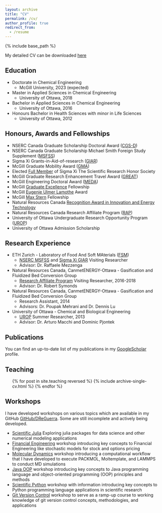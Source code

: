 ```yaml
---
layout: archive
title: "CV"
permalink: /cv/
author_profile: true
redirect_from:
  - /resume
---
```


{% include base_path %}

My detailed CV can be downloaded [here](http://academicpages.github.io/files/cv.pdf)

## Education
* Doctorate in Chemical Engineering
  * McGill University, 2023 (expected)
* Master in Applied Sciences in Chemical Engineering
  * University of Ottawa, 2018
* Bachelor in Applied Sciences in Chemical Engineering
  * University of Ottawa, 2016 
* Honours Bachelor in Health Sciences with minor in Life Sciences
  * University of Ottawa, 2012

## Honours, Awards and Fellowships
* NSERC Canada Graduate Scholarship Doctoral Award ([CGS-D](https://www.nserc-crsng.gc.ca/students-etudiants/pg-cs/cgsd-bescd_eng.asp))
* NSERC Canada Graduate Scholarship Michael Smith Foreign Study Supplement ([MSFSS](https://www.nserc-crsng.gc.ca/Students-Etudiants/Guides-Guides/CGSMSFSSRegs-BESCSEEMSRegs_eng.asp))
* Sigma Xi Grants-in-Aid-of-research ([GIAR](https://www.sigmaxi.org/programs/grants-in-aid-of-research))
* McGill Graduate Mobility Award ([GMA](https://www.mcgill.ca/gps/funding/travel/grad-mobility-award))
* Elected [Full Member](https://drive.google.com/file/d/1MNGupPHflzhdt4U4Ac8uUm1YRg4P4h5B/view?usp=sharing) of Sigma Xi The Scientific Research Honor Society
* McGill Graduate Research Enhancement Travel Award ([GREAT](https://www.mcgill.ca/gps/funding/fac-staff/awards/great))
* McGill Engineering Doctoral Award ([MEDA](https://www.mcgill.ca/engineering/students/graduate-students/funding/meda))
* McGill [Graduate Excellence](https://www.mcgill.ca/engineering/students/graduate-students/funding/gef) Fellowship
* McGill [Eugenie Ulmer Lamothe](https://www.mcgill.ca/chemeng/grad/funding) Award
* McGill [Max Stern](https://www.mcgill.ca/internalawards/multidisciplinary) Fellowship
* Natural Resources Canada [Recognition Award in Innovation and Energy Technology](https://drive.google.com/file/d/1xBFU0MbiZjKdkJ1dVCJEls_2EUstb_Wb/view?usp=sharing)
* Natural Resources Canada Research Affiliate Program ([RAP](https://www.canada.ca/en/public-service-commission/jobs/services/recruitment/students/research-affiliate-program.html))
* University of Ottawa Undergraduate Research Opportunity Program ([UROP](https://www.uottawa.ca/research-innovation/international-research-experiential-learning/undergraduate-research-opportunity-program))
* University of Ottawa Admission Scholarship

## Research Experience
* ETH Zurich - Laboratory of Food And Soft MAterials ([FSM](https://fsm.ethz.ch/))
  * [NSERC MSFSS](https://www.nserc-crsng.gc.ca/Students-Etudiants/Guides-Guides/CGSMSFSSRegs-BESCSEEMSRegs_eng.asp) and [Sigma Xi GIAR](https://www.sigmaxi.org/programs/grants-in-aid-of-research) Visiting Researcher
  * Advisor: Dr. Raffaele Mezzenga
* Natural Resources Canada, CanmetENERGY-Ottawa - Gasification and Fluidized Bed Conversion Group
  * [Research Affiliate Program](https://www.canada.ca/en/public-service-commission/jobs/services/recruitment/students/research-affiliate-program.html) Visiting Researcher, 2016-2018
  * Advisor: Dr. Robert Symonds
* Natural Resources Canada, CanmetENERGY-Ottawa - Gasification and Fluidized Bed Conversion Group
  * Research Assistant, 2014
  * Advisors: Dr. Poupak Mehrani and Dr. Dennis Lu
* University of Ottawa - Chemical and Biological Engineering
  * [UROP](https://www.uottawa.ca/research-innovation/international-research-experiential-learning/undergraduate-research-opportunity-program) Summer Researcher, 2013
  * Advisor: Dr. Arturo Macchi and Dominic Pjontek

## Publications
  You can find an up-to-date list of my publications in my [GoogleScholar](https://scholar.google.com/citations?user=s0fyR20AAAAJ&hl=en&oi=sra) profile.
  
## Teaching
  <ul>{% for post in site.teaching reversed %}
    {% include archive-single-cv.html %}
  {% endfor %}</ul>
  
## Workshops
I have developed workshops on various topics which are available in my GitHub [GitHub/DReGuerra](https://github.com/DReGuerra/). Some are still incomplete and actively being developed.

* [Scientific Julia](https://github.com/DReGuerra/scientific_julia) Exploring julia packages for data science and other numerical modeling applications
* [Financial Engineering](https://github.com/DReGuerra/financial_engineering) workshop introducing key concepts to Financial Engineering like stochastic models for stock and options pricing
* [Molecular Dynamics](https://github.com/DReGuerra/molecular_dynamics_workshop) workshop introducing a computational workflow that I have developed to execute PACKMOL, Moltemplate, and LAMMPS to conduct MD simulations
* [Java OOP](https://github.com/DReGuerra/java_workshop) workshop introducing key concepts to Java programming language and object-oriented programming (OOP) principles and methods
* [Scientific Python](https://github.com/DReGuerra/scientific_python_workshop) workshop with information introducing key concepts to Python programming language applications in scientific research
* [Git Version Control](https://github.com/DReGuerra/git_workshop) workshop to serve as a ramp-up course to working knowledge of git version control concepts, methodologies, and applications
